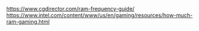 





https://www.cgdirector.com/ram-frequency-guide/
https://www.intel.com/content/www/us/en/gaming/resources/how-much-ram-gaming.html































